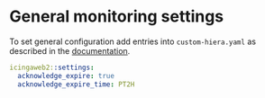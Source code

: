 # General monitoring settings

To set general configuration add entries into `custom-hiera.yaml` as described in the [documentation](https://icinga.com/docs/icinga-web/latest/modules/monitoring/doc/03-Configuration/).

```yaml
icingaweb2::settings:
  acknowledge_expire: true
  acknowledge_expire_time: PT2H
```
